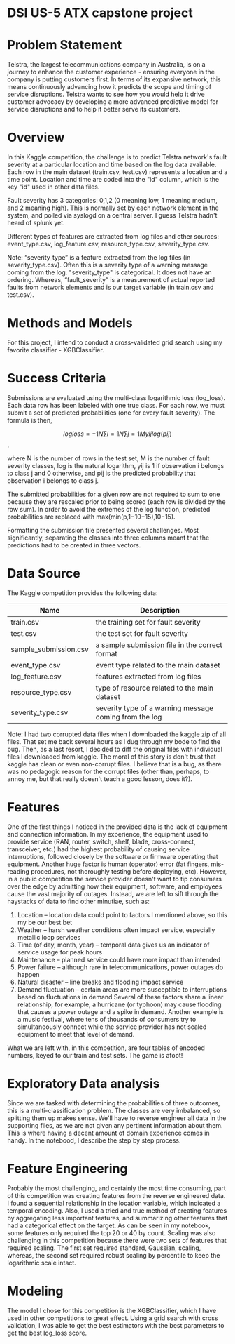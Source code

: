# DSI US-5 ATX capstone project

# Problem Statement
Telstra, the largest telecommunications company in Australia,  is on a journey to enhance the customer experience - ensuring everyone in the company is putting customers first. In terms of its expansive network, this means continuously advancing how it predicts the scope and timing of service disruptions. Telstra wants to see how you would help it drive customer advocacy by developing a more advanced predictive model for service disruptions and to help it better serve its customers.

# Overview
In this Kaggle competition, the challenge is to predict Telstra network's fault severity at a particular location and time based on the log data available. Each row in the main dataset (train.csv, test.csv) represents a location and a time point. Location and time are coded into the "id" column, which is the key "id" used in other data files. 

Fault severity has 3 categories: 0,1,2 (0 meaning low, 1 meaning medium, and 2 meaning high). This is normally set by each network element in the system, and polled via syslogd on a central server. I guess Telstra hadn't heard of splunk yet.

Different types of features are extracted from log files and other sources: event_type.csv, log_feature.csv, resource_type.csv, severity_type.csv. 

Note: “severity_type” is a feature extracted from the log files (in severity_type.csv). Often this is a severity type of a warning message coming from the log. "severity_type" is categorical. It does not have an ordering. Whereas, “fault_severity” is a measurement of actual reported faults from network elements and is our target variable (in train.csv and test.csv).

# Methods and Models

For this project, I intend to conduct a cross-validated grid search using my favorite classifier - XGBClassifier.

# Success Criteria

Submissions are evaluated using the multi-class logarithmic loss (log_loss). Each data row has been labeled with one true class. For each row, we must submit a set of predicted probabilities (one for every fault severity). The formula is then,

$$logloss=−1N∑i=1N∑j=1Myijlog(pij)$$,

where N is the number of rows in the test set, M is the number of fault severity classes,  log is the natural logarithm, yij is 1 if observation i belongs to class j and 0 otherwise, and pij is the predicted probability that observation i belongs to class j.

The submitted probabilities for a given row are not required to sum to one because they are rescaled prior to being scored (each row is divided by the row sum). In order to avoid the extremes of the log function, predicted probabilities are replaced with max(min(p,1−10−15),10−15).

Formatting the submission file presented several challenges. Most significantly, separating the classes into three columns meant that the predictions had to be created in three vectors. 

# Data Source

The Kaggle competition provides the following data:

|  Name      | Description | 
|------------|-------------|
| train.csv  | the training set for fault severity |  
| test.csv   | the test set for fault severity |
| sample_submission.csv | a sample submission file in the correct format |
| event_type.csv  | event type related to the main dataset |
| log_feature.csv | features extracted from log files |
| resource_type.csv | type of resource related to the main dataset |
| severity_type.csv | severity type of a warning message coming from the log |

Note: I had two corrupted data files when I downloaded the kaggle zip of all files. That set me back several hours as I dug through my bode to find the bug. Then, as a last resort, I decided to diff the original files with individual files I downloaded from kaggle. The moral of this story is don't trust that kaggle has clean or even non-corrupt files. I believe that is a bug, as there was no pedagogic reason for the corrupt files (other than, perhaps, to annoy me, but that really doesn't teach a good lesson, does it?).

# Features

One of the first things I noticed in the provided data is the lack of equipment and connection information. In my experience, the equipment used to provide service (RAN, router, switch, shelf, blade, cross-connect, transceiver, etc.) had the highest probability of causing service interruptions, followed closely by the software or firmware operating that equipment. Another huge factor is human (operator) error (fat fingers, mis-reading procedures, not thoroughly testing before deploying, etc). However, in a public competition the service provider doesn't want to tip consumers over the edge by admitting how their equipment, software, and employees cause the vast majority of outages. Instead, we are left to sift through the haystacks of data to find other minutiae, such as:
1.	Location – location data could point to factors I mentioned above, so this my be our best bet
2.	Weather – harsh weather conditions often impact service, especially metallic loop services
3.	Time (of day, month, year) – temporal data gives us an indicator of service usage for peak hours
4.	Maintenance – planned service could have more impact than intended
5.	Power failure – although rare in telecommunications, power outages do happen
6.	Natural disaster – line breaks and flooding impact service
7.	Demand fluctuation – certain areas are more susceptible to interruptions based on fluctuations in demand
Several of these factors share a linear relationship, for example, a hurricane (or typhoon) may cause flooding that causes a power outage and a spike in demand. Another example is a music festival, where tens of thousands of consumers try to simultaneously connect while the service provider has not scaled equipment to meet that level of demand. 

What we are left with, in this competition, are four tables of encoded numbers, keyed to our train and test sets. The game is afoot!

# Exploratory Data analysis

Since we are tasked with determining the probabilities of three outcomes, this is a multi-classification problem. The classes are very imbalanced, so splitting them up makes sense. We'll have to reverse engineer all data in the supporting files, as we are not given any pertinent information about them. This is where having a decent amount of domain experience comes in handy. In the notebood, I describe the step by step process.

# Feature Engineering

Probably the most challenging, and certainly the most time consuming, part of this competition was creating features from the reverse engineered data. I found a sequential relationship in the location variable, which indicated a temporal encoding. Also, I used a tried and true method of creating features by aggregating less important features, and summarizing other features that had a categorical effect on the target. As can be seen in my notebook, some features only required the top 20 or 40 by count. Scaling was also challenging in this competition because there were two sets of features that required scaling. The first set required standard, Gaussian, scaling, whereas, the second set required robust scaling by percentile to keep the logarithmic scale intact. 

# Modeling

The model I chose for this competition is the XGBClassifier, which I have used in other competitions to great effect. Using a grid search with cross validation, I was able to get the best estimators with the best parameters to get the best log_loss score. 
